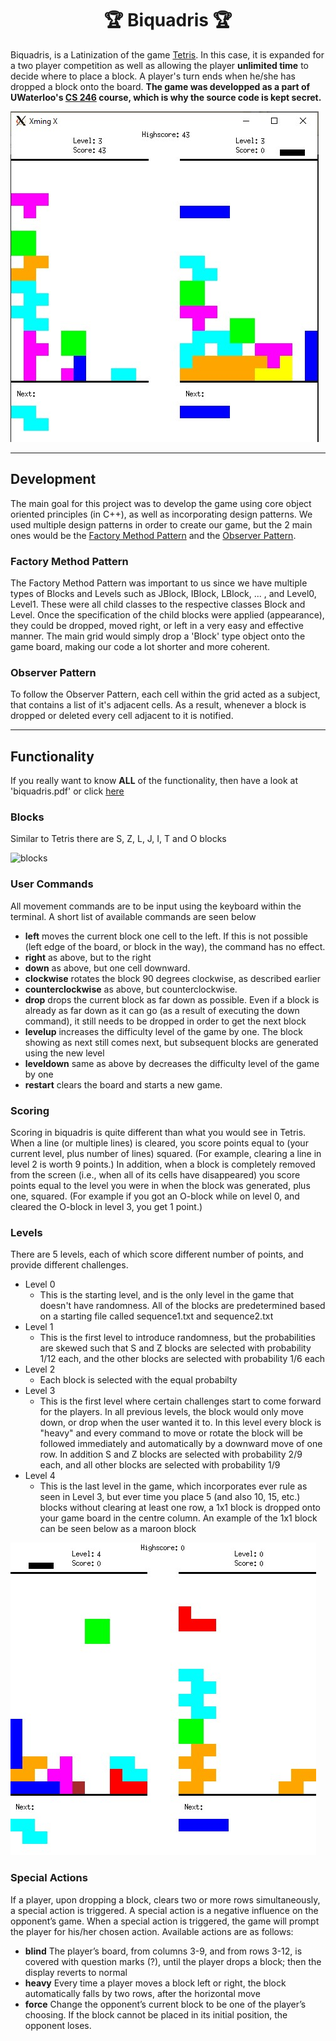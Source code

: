 <h1 align="center">🏆 Biquadris 🏆</h1>

Biquadris, is a Latinization of the game <a href="https://en.wikipedia.org/wiki/Tetris">Tetris</a>. In this case, it is expanded for a two player competition as well as allowing the player **unlimited time** to decide where to place a block. A player's turn ends when he/she has dropped a block onto the board. **The game was developped as a part of UWaterloo's <a href="https://student.cs.uwaterloo.ca/~cs246/">CS 246</a> course, which is why the source code is kept secret.**

![gameplay](images/gameplay.jpg)

---
## Development
The main goal for this project was to develop the game using core object oriented principles (in C++), as well as incorporating design patterns. We used multiple design patterns in order to create our game, but the 2 main ones would be the <a href="https://en.wikipedia.org/wiki/Factory_method_pattern">Factory Method Pattern</a> and the <a href="https://en.wikipedia.org/wiki/Observer_pattern">Observer Pattern</a>.

### Factory Method Pattern
The Factory Method Pattern was important to us since we have multiple types of Blocks and Levels such as JBlock, IBlock, LBlock, ... , and Level0, Level1. These were all child classes to the respective classes Block and Level. Once the specification of the child blocks were applied (appearance), they could be dropped, moved right, or left in a very easy and effective manner. The main grid would simply drop a 'Block' type object onto the game board, making our code a lot shorter and more coherent.

### Observer Pattern
To follow the Observer Pattern, each cell within the grid acted as a subject, that contains a list of it's adjacent cells. As a result, whenever a block is dropped or deleted every cell adjacent to it is notified.

---
## Functionality
If you really want to know **ALL** of the functionality, then have a look at 'biquadris.pdf' or click <a href="https://github.com/kushbhag/Biquadris/blob/main/biquadris.pdf">here</a>

### Blocks
Similar to Tetris there are S, Z, L, J, I, T and O blocks

![blocks](https://vignette.wikia.nocookie.net/tetrisconcept/images/c/ca/Tetromino_image.png/revision/latest?cb=20090706171943)

### User Commands
All movement commands are to be input using the keyboard within the terminal. A short list of available commands are seen below
- **left** moves the current block one cell to the left. If this is not possible (left edge of the board, or block in the way), the command has no effect.
- **right** as above, but to the right
- **down** as above, but one cell downward.
- **clockwise** rotates the block 90 degrees clockwise, as described earlier
- **counterclockwise** as above, but counterclockwise.
- **drop** drops the current block as far down as possible. Even if a block is already as far down as it can go (as a result of executing the down command), it still needs to be dropped in order to get the next block
- **levelup** increases the difficulty level of the game by one. The block showing as next still comes next, but subsequent blocks are generated using the new level
- **leveldown** same as above by decreases the difficulty level of the game by one
- **restart** clears the board and starts a new game.

### Scoring
Scoring in biquadris is quite different than what you would see in Tetris. When a line (or multiple lines) is cleared, you score points equal to (your current level, plus number of lines) squared. (For example, clearing a line in level 2 is worth 9 points.) In addition, when a block is completely removed from the screen (i.e., when all of its cells have disappeared) you score points equal to the level you were in when the block was generated, plus one, squared. (For example if you got an O-block while on level 0, and cleared the O-block in level 3, you get 1 point.)

### Levels
There are 5 levels, each of which score different number of points, and provide different challenges.
- Level 0
    - This is the starting level, and is the only level in the game that doesn't have randomness. All of the blocks are predetermined based on a starting file called sequence1.txt and sequence2.txt
- Level 1
    - This is the first level to introduce randomness, but the probabilities are skewed such that S and Z blocks are selected with probability 1/12 each, and the other blocks are selected with probability 1/6 each
- Level 2
    - Each block is selected with the equal probabilty
- Level 3
    - This is the first level where certain challenges start to come forward for the players. In all previous levels, the block would only move down, or drop when the user wanted it to. In this level every block is "heavy" and every command to move or rotate the block will be followed immediately and automatically by a downward move of one row. In addition S and Z blocks are selected with probability 2/9 each, and all other blocks are selected with probability 1/9
- Level 4
    - This is the last level in the game, which incorporates ever rule as seen in Level 3, but ever time you place 5 (and also 10, 15, etc.) blocks without clearing at least one row, a 1x1 block is dropped onto your game board in the centre column. An example of the 1x1 block can be seen below as a maroon block

![4level](images/4level.jpg)
    
### Special Actions
If a player, upon dropping a block, clears two or more rows simultaneously, a special action is triggered. A special action is a negative influence on the opponent’s game. When a special action is triggered, the game will prompt the player for his/her chosen action. Available actions are as follows:
- **blind** The player’s board, from columns 3-9, and from rows 3-12, is covered with question marks (?), until the player drops a block; then the display reverts to normal
- **heavy** Every time a player moves a block left or right, the block automatically falls by two rows, after the horizontal move
- **force** Change the opponent’s current block to be one of the player’s choosing. If the block cannot be placed in its initial position, the opponent loses.
